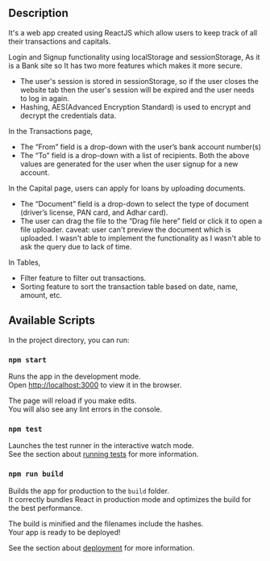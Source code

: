 ## Description

 It's a web app created using ReactJS which allow users to keep track of all their transactions and capitals.

Login and Signup functionality using localStorage and sessionStorage,
As it is a Bank site so It has two more features which makes it more secure.
 - The user's session is stored in sessionStorage, so if the user closes the website tab then the user's session will be expired and the user needs to log in again.
 - Hashing, AES(Advanced Encryption Standard)  is used to encrypt and decrypt the credentials data.

In the Transactions page,
 - The “From” field is a drop-down with the user’s bank account number(s)
 - The “To” field is a drop-down with a list of recipients.
Both the above values are generated for the user when the user signup for a new account.

In the Capital page,
users can apply for loans by uploading documents.
 - The “Document” field is a drop-down to select the type of document (driver’s license, PAN card, and Adhar card).
 - The user can drag the file to the “Drag file here” field or click it to open a file uploader.
caveat: user can't preview the document which is uploaded. I wasn't able to implement the functionality as I wasn't able to ask the query due to lack of time.

In Tables,
 - Filter feature to filter out transactions.
 - Sorting feature to sort the transaction table based on date, name, amount, etc.


## Available Scripts

In the project directory, you can run:

### `npm start`

Runs the app in the development mode.<br />
Open [http://localhost:3000](http://localhost:3000) to view it in the browser.

The page will reload if you make edits.<br />
You will also see any lint errors in the console.

### `npm test`

Launches the test runner in the interactive watch mode.<br />
See the section about [running tests](https://facebook.github.io/create-react-app/docs/running-tests) for more information.

### `npm run build`

Builds the app for production to the `build` folder.<br />
It correctly bundles React in production mode and optimizes the build for the best performance.

The build is minified and the filenames include the hashes.<br />
Your app is ready to be deployed!

See the section about [deployment](https://facebook.github.io/create-react-app/docs/deployment) for more information.
